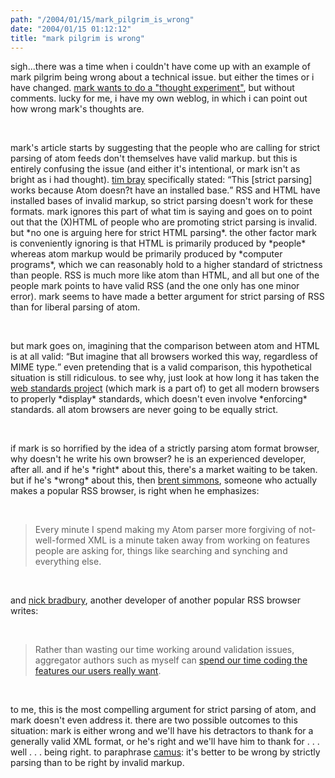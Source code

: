 ```yaml
---
path: "/2004/01/15/mark_pilgrim_is_wrong" 
date: "2004/01/15 01:12:12" 
title: "mark pilgrim is wrong" 
---
```

<p>sigh...there was a time when i couldn't have come up with an example of mark pilgrim being wrong about a technical issue. but either the times or i have changed. <a href="http://diveintomark.org/archives/2004/01/14/thought_experiment">mark wants to do a "thought experiment"</a>, but without comments. lucky for me, i have my own weblog, in which i can point out how wrong mark's thoughts are.</p><br><p>mark's article starts by suggesting that the people who are calling for strict parsing of atom feeds don't themselves have valid markup. but this is entirely confusing the issue (and either it's intentional, or mark isn't as bright as i had thought). <a href="http://www.tbray.org/ongoing/When/200x/2004/01/11/PostelPilgrim">tim bray</a> specifically stated: <q>This [strict parsing] works because Atom doesn?t have an installed base.</q> RSS and HTML have installed bases of invalid markup, so strict parsing doesn't work for these formats. mark ignores this part of what tim is saying and goes on to point out that the (X)HTML of people who are promoting strict parsing is invalid. but *no one is arguing here for strict HTML parsing*. the other factor mark is conveniently ignoring is that HTML is primarily produced by *people* whereas atom markup would be primarily produced by *computer programs*, which we can reasonably hold to a higher standard of strictness than people. RSS is much more like atom than HTML, and all but one of the people mark points to have valid RSS (and the one only has one minor error). mark seems to have made a better argument for strict parsing of RSS than for liberal parsing of atom.</p><br><p>but mark goes on, imagining that the comparison between atom and HTML is at all valid: <q>But imagine that all browsers worked this way, regardless of MIME type.</q> even pretending that is a valid comparison, this hypothetical situation is still ridiculous. to see why, just look at how long it has taken the <a href="http://www.webstandards.org/">web standards project</a> (which mark is a part of) to get all modern browsers to properly *display* standards, which doesn't even involve *enforcing* standards. all atom browsers are never going to be equally strict.</p><br><p>if mark is so horrified by the idea of a strictly parsing atom format browser, why doesn't he write his own browser? he is an experienced developer, after all. and if he's *right* about this, there's a market waiting to be taken. but if he's *wrong* about this, then <a href="http://inessential.com/?comments=1&amp;postid=2773">brent simmons</a>, someone who actually makes a popular RSS browser, is right when he emphasizes:</p><br><blockquote>Every minute I spend making my Atom parser more forgiving of not-well-formed XML is a minute taken away from working on features people are asking for, things like searching and synching and everything else.</blockquote><br><p>and <a href="http://nick.typepad.com/blog/2004/01/feeddemon_and_w.html">nick bradbury</a>, another developer of another popular RSS browser writes:</p><br><blockquote>Rather than wasting our time working around validation issues, aggregator authors such as myself can <a href="http://archive.scripting.com/2004/01/10#When:1:12:45PM">spend our time coding the features our users really want</a>.</blockquote><br><p>to me, this is the most compelling argument for strict parsing of atom, and mark doesn't even address it. there are two possible outcomes to this situation: mark is either wrong and we'll have his detractors to thank for a generally valid XML format, or he's right and we'll have him to thank for . . . well . . . being right. to paraphrase <a href="http://dalekeiger.com/archives/cat_commonplace_book.html#000539">camus</a>: it's better to be wrong by strictly parsing than to be right by invalid markup.</p>